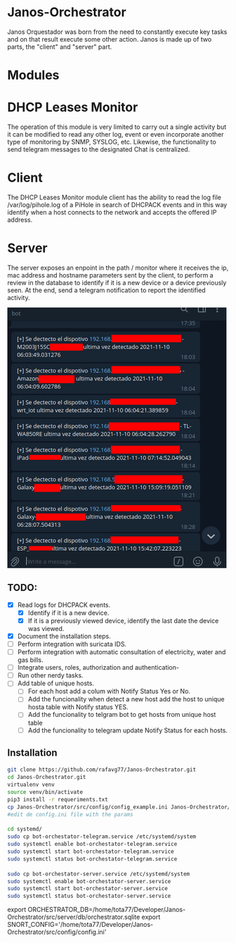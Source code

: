 # Janos-Orchestrator

Janos Orquestador was born from the need to constantly execute key tasks and on that result execute some other action. Janos is made up of two parts, the "client" and "server" part.

# Modules

#   DHCP Leases Monitor

The operation of this module is very limited to carry out a single activity but it can be modified to read any other log, event or even incorporate another type of monitoring by SNMP, SYSLOG, etc. Likewise, the functionality to send telegram messages to the designated Chat is centralized.

#   Client

The DHCP Leases Monitor module client has the ability to read the log file /var/log/pihole.log of a PiHole in search of DHCPACK events and in this way identify when a host connects to the network and accepts the offered IP address.

#   Server

The server exposes an enpoint in the path / monitor where it receives the ip, mac address and hostname parameters sent by the client, to perform a review in the database to identify if it is a new device or a device previously seen. At the end, send a telegram notification to report the identified activity.

![screen](https://raw.githubusercontent.com/rafavg77/Janos-Orchestrator/main/img/image_2021-11-13_17-48-55.png)

## TODO:
- [x] Read logs for DHCPACK events.
    - [x] Identify if it is a new device.
    - [x] If it is a previously viewed device, identify the last date the device was viewed.
- [x] Document the installation steps.
- [ ] Perform integration with suricata IDS.
- [ ] Perform integration with automatic consultation of electricity, water and gas bills.
- [ ] Integrate users, roles, authorization and authentication-
- [ ] Run other nerdy tasks.
- [ ] Add table of unique hosts.
    - [ ] For each host add a colum with Notify Status Yes or No.
    - [ ] Add the funcionality when detect a new host add the host to unique hosta table with Notify status YES.
    - [ ] Add the funcionality to telgram bot to get hosts from unique host table
    - [ ] Add the funcionality to telegram update Notify Status for each hosts.

## Installation
```bash
git clone https://github.com/rafavg77/Janos-Orchestrator.git
cd Janos-Orchestrator.git
virtualenv venv
source venv/bin/activate
pip3 install -r requeriments.txt
cp Janos-Orchestrator/src/config/config_example.ini Janos-Orchestrator/src/config/config.ini
#edit de config.ini file with the params

cd systemd/
sudo cp bot-orchestator-telegram.service /etc/systemd/system
sudo systemctl enable bot-orchestator-telegram.service
sudo systemctl start bot-orchestator-telegram.service
sudo systemctl status bot-orchestator-telegram.service

sudo cp bot-orchestator-server.service /etc/systemd/system
sudo systemctl enable bot-orchestator-server.service
sudo systemctl start bot-orchestator-server.service
sudo systemctl status bot-orchestator-server.service
```

export ORCHESTRATOR_DB=/home/tota77/Developer/Janos-Orchestrator/src/server/db/orchestrator.sqlite
export SNORT_CONFIG='/home/tota77/Developer/Janos-Orchestrator/src/config/config.ini'